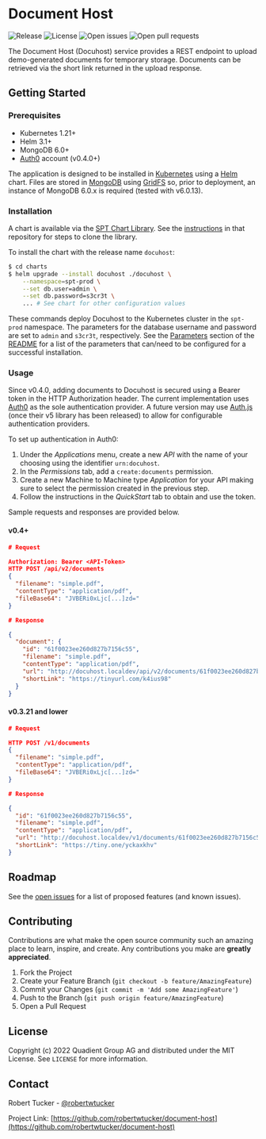 # Document Host

![Release](https://img.shields.io/github/v/tag/robertwtucker/document-host?label=release)
![License](https://img.shields.io/github/license/robertwtucker/document-host)
![Open issues](https://img.shields.io/github/issues-raw/robertwtucker/document-host)
![Open pull requests](https://img.shields.io/github/issues-pr-raw/robertwtucker/document-host)

The Document Host (Docuhost) service provides a REST endpoint to upload demo-generated
documents for temporary storage. Documents can be retrieved via the short link
returned in the upload response.

## Getting Started

### Prerequisites

- Kubernetes 1.21+
- Helm 3.1+
- MongoDB 6.0+
- [Auth0](https://auth0.com) account (v0.4.0+)

The application is designed to be installed in [Kubernetes](https://kubernetes.io)
using a [Helm](https://helm.sh) chart. Files are stored in [MongoDB](https://www.mongodb.com)
using [GridFS](https://mongodb.com/docs/manual/core/gridfs/) so, prior to deployment,
an instance of MongoDB 6.0.x is required (tested with v6.0.13).

### Installation

A chart is available via the [SPT Chart Library](https://github.com/robertwtucker/spt-charts/docuhost).
See the [instructions](https://github.com/robertwtucker/spt-charts#getting-started)
in that repository for steps to clone the library.

To install the chart with the release name `docuhost`:

```bash
$ cd charts
$ helm upgrade --install docuhost ./docuhost \
    --namespace=spt-prod \
    --set db.user=admin \
    --set db.password=s3cr3t \
    ... # See chart for other configuration values
```

These commands deploy Docuhost to the Kubernetes cluster in the `spt-prod`
namespace. The parameters for the database username and password are set to
`admin` and `s3cr3t`, respectively. See the [Parameters](https://github.com/robertwtucker/spt-charts/tree/master/docuhost#parameters)
section of the [README](https://github.com/robertwtucker/spt-charts/tree/master/docuhost)
for a list of the parameters that can/need to be configured for a successful installation.

### Usage

Since v0.4.0, adding documents to Docuhost is secured using a Bearer token in the
HTTP Authorization header. The current implementation uses [Auth0](https://auth0.com)
as the sole authentication provider. A future version may use [Auth.js](https://authjs.dev)
(once their v5 library has been released) to allow for configurable authentication
providers.

To set up authentication in Auth0:

1. Under the _Applications_ menu, create a new _API_ with the name of your
   choosing using the identifier `urn:docuhost`.
2. In the _Permissions_ tab, add a `create:documents` permission.
3. Create a new Machine to Machine type _Application_ for your API making sure
   to select the permission created in the previous step.
4. Follow the instructions in the _QuickStart_ tab to obtain and use the token.

Sample requests and responses are provided below.

#### v0.4+

```json
# Request

Authorization: Bearer <API-Token>
HTTP POST /api/v2/documents
{
  "filename": "simple.pdf",
  "contentType": "application/pdf",
  "fileBase64": "JVBERi0xLjc[...]zd="
}

# Response

{
  "document": {
    "id": "61f0023ee260d827b7156c55",
    "filename": "simple.pdf",
    "contentType": "application/pdf",
    "url": "http://docuhost.localdev/api/v2/documents/61f0023ee260d827b7156c55",
    "shortLink": "https://tinyurl.com/k4ius98"
  }
}
```

#### v0.3.21 and lower

```json
# Request

HTTP POST /v1/documents
{
  "filename": "simple.pdf",
  "contentType": "application/pdf",
  "fileBase64": "JVBERi0xLjc[...]zd="
}

# Response

{
  "id": "61f0023ee260d827b7156c55",
  "filename": "simple.pdf",
  "contentType": "application/pdf",
  "url": "http://docuhost.localdev/v1/documents/61f0023ee260d827b7156c55",
  "shortLink": "https://tiny.one/yckaxkhv"
}
```

## Roadmap

See the [open issues](https://github.com/robertwtucker/document-host/issues) for
a list of proposed features (and known issues).

## Contributing

Contributions are what make the open source community such an amazing place to
learn, inspire, and create. Any contributions you make are **greatly appreciated**.

1. Fork the Project
2. Create your Feature Branch (`git checkout -b feature/AmazingFeature`)
3. Commit your Changes (`git commit -m 'Add some AmazingFeature'`)
4. Push to the Branch (`git push origin feature/AmazingFeature`)
5. Open a Pull Request

## License

Copyright (c) 2022 Quadient Group AG and distributed under the MIT License. See
`LICENSE` for more information.

## Contact

Robert Tucker - [@robertwtucker](https://x.com/robertwtucker)

Project Link: [https://github.com/robertwtucker/document-host](https://github.com/robertwtucker/document-host)
